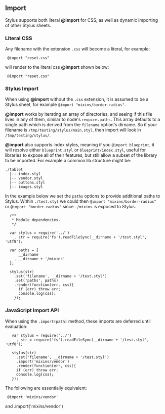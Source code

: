 
## Import

 Stylus supports both literal __@import__ for CSS, as well as dynamic importing of other Stylus sheets.

### Literal CSS

  Any filename with the extension `.css` will become a literal, for example:
  
     @import "reset.css"

will render to the literal css __@import__ shown below:

     @import "reset.css"

### Stylus Import

 When using __@import__ without the `.css` extension, it is assumed to be a Stylus sheet, for example `@import "mixins/border-radius"`.

 __@import__ works by iterating an array of directories, and seeing if this file lives in any of them, similar to node's `require.paths`. This array defaults to a single path which is derived from the `filename` option's dirname. So if your filename is `/tmp/testing/stylus/main.styl`, then import will look in `/tmp/testing/stylus/`.
 
 __@import__ also supports index styles, meaning if you `@import blueprint`, it will resolve either `blueprint.styl` or `blueprint/index.styl`, useful for libraries to expose all of their features, but still allow a subset of the library to be imported. For example a common lib structure might be:

    ./tablet
      |-- index.styl 
      |-- vendor.styl 
      |-- buttons.styl 
      |-- images.styl 

 In the example below we set the `paths` options to provide additional paths to Stylus. Within `./test.styl` we could then `@import "mixins/border-radius"` or `@import "border-radius"` since `./mixins` is exposed to Stylus.

      /**
       * Module dependencies.
       */

      var stylus = require('../')
        , str = require('fs').readFileSync(__dirname + '/test.styl', 'utf8');

      var paths = [
          __dirname
        , __dirname + '/mixins'
      ];

      stylus(str)
        .set('filename', __dirname + '/test.styl')
        .set('paths', paths)
        .render(function(err, css){
          if (err) throw err;
          console.log(css);
        });

### JavaScript Import API

 When using the `.import(path)` method, these imports are deferred until evaluation:
 
       var stylus = require('../')
         , str = require('fs').readFileSync(__dirname + '/test.styl', 'utf8');

       stylus(str)
         .set('filename', __dirname + '/test.styl')
         .import('mixins/vendor')
         .render(function(err, css){
         if (err) throw err;
         console.log(css);
       });

 The following are essentially equivalent:
 
     @import 'mixins/vendor'

and
     .import('mixins/vendor') 
 